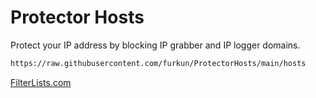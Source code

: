 # Protector Hosts
Protect your IP address by blocking IP grabber and IP logger domains.

```sh
https://raw.githubusercontent.com/furkun/ProtectorHosts/main/hosts
```

[FilterLists.com](https://filterlists.com/lists/anti-ip-grabber-hosts)
